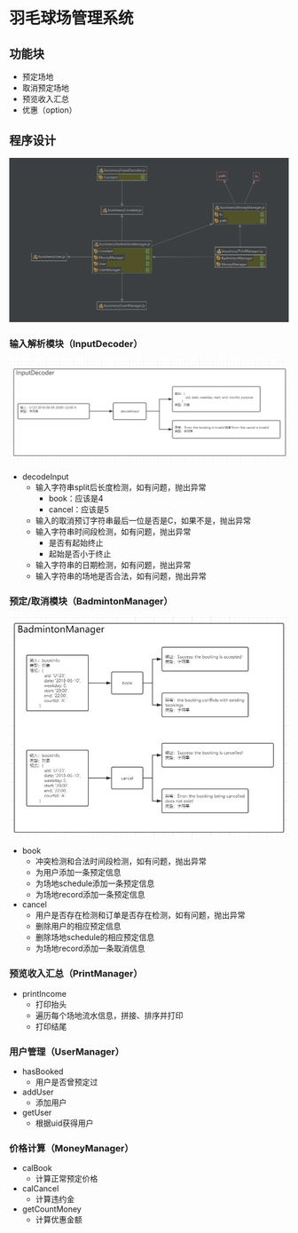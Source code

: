 # 羽毛球场管理系统

## 功能块

- 预定场地
- 取消预定场地
- 预览收入汇总
- 优惠（option）

## 程序设计

![UML](https://github.com/313183373/codingWithHer/blob/master/UML.png)

### 输入解析模块（InputDecoder）

![InputDecoder](https://github.com/313183373/codingWithHer/blob/master/inputDecoder.png)

- decodeInput
  - 输入字符串split后长度检测，如有问题，抛出异常
    - book：应该是4
    - cancel：应该是5
  - 输入的取消预订字符串最后一位是否是C，如果不是，抛出异常
  - 输入字符串时间段检测，如有问题，抛出异常
    - 是否有起始终止
    - 起始是否小于终止
  - 输入字符串的日期检测，如有问题，抛出异常
  - 输入字符串的场地是否合法，如有问题，抛出异常

### 预定/取消模块（BadmintonManager）

![BadmintonManager](https://github.com/313183373/codingWithHer/blob/master/BadmintonManager.png)

- book
  - 冲突检测和合法时间段检测，如有问题，抛出异常
  - 为用户添加一条预定信息
  - 为场地schedule添加一条预定信息
  - 为场地record添加一条预定信息
- cancel
  - 用户是否存在检测和订单是否存在检测，如有问题，抛出异常
  - 删除用户的相应预定信息
  - 删除场地schedule的相应预定信息
  - 为场地record添加一条取消信息

### 预览收入汇总（PrintManager）

- printIncome
  - 打印抬头
  - 遍历每个场地流水信息，拼接、排序并打印
  - 打印结尾

### 用户管理（UserManager）

- hasBooked
  - 用户是否曾预定过
- addUser
  - 添加用户
- getUser
  - 根据uid获得用户
  
### 价格计算（MoneyManager）

- calBook
    - 计算正常预定价格
- calCancel
    - 计算违约金
- getCountMoney
    - 计算优惠金额